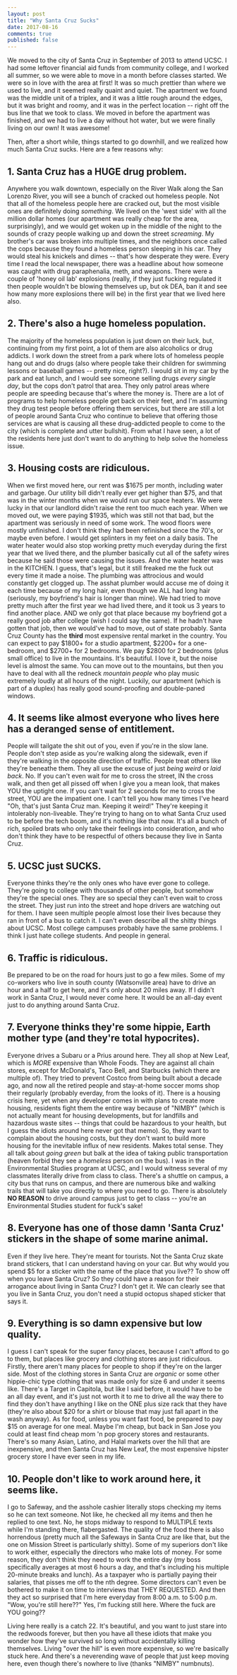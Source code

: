 ```yaml
---
layout: post
title: "Why Santa Cruz Sucks"
date: 2017-08-16
comments: true
published: false
---
```


We moved to the city of Santa Cruz in September of 2013 to attend UCSC. I had some leftover financial aid funds from community college, and I worked all summer, so we were able to move in a month before classes started. We were so in love with the area at first! It was so much prettier than where we used to live, and it seemed really quaint and quiet. The apartment we found was the middle unit of a triplex, and it was a little rough around the edges, but it was bright and roomy, and it was in the perfect location -- right off the bus line that we took to class. We moved in before the apartment was finished, and we had to live a day without hot water, but we were finally living on our own! It was awesome!

Then, after a short while, things started to go downhill, and we realized how much Santa Cruz sucks. Here are a few reasons why:

## 1. Santa Cruz has a HUGE drug problem.
Anywhere you walk downtown, especially on the River Walk along the San Lorenzo River, you will see a bunch of cracked out homeless people. Not that all of the homeless people here are cracked out, but the most visible ones are definitely doing *something*. We lived on the 'west side' with all the million dollar homes (our apartment was really cheap for the area, surprisingly), and we would get woken up in the middle of the night to the sounds of crazy people walking up and down the street *screaming*. My brother's car was broken into multiple times, and the neighbors once called the cops because they found a homeless person sleeping in his car. They would steal his knickels and dimes -- that's how desperate they were. Every time I read the local newspaper, there was a headline about how someone was caught with drug paraphenalia, meth, and weapons. There were a couple of 'honey oil lab' explosions (really, if they just fucking regulated it then people wouldn't be blowing themselves up, but ok DEA, ban it and see how many more explosions there will be) in the first year that we lived here also. 

## 2. There's also a huge homeless population.
The majority of the homeless population is just down on their luck, but, continuing from my first point, a lot of them are also alcoholics or drug addicts. I work down the street from a park where lots of homeless people hang out and do drugs (also where people take their children for swimming lessons or baseball games -- pretty nice, right?). I would sit in my car by the park and eat lunch, and I would see someone selling drugs *every single day*, but the cops don't patrol that area. They only patrol areas where people are speeding because that's where the money is. There are a lot of programs to help homeless people get back on their feet, and I'm assuming they drug test people before offering them services, but there are still a lot of people around Santa Cruz who continue to believe that offering those services are what is causing all these drug-addicted people to come to the city (which is complete and utter bullshit). From what I have seen, a lot of the residents here just don't want to do anything to help solve the homeless issue.

## 3. Housing costs are ridiculous.
When we first moved here, our rent was $1675 per month, including water and garbage. Our utility bill didn't really ever get higher than $75, and that was in the winter months when we would run our space heaters. We were lucky in that our landlord didn't raise the rent too much each year. When we moved out, we were paying $1935, which was still not that bad, but the apartment was seriously in need of some work. The wood floors were mostly unfinished. I don't think they had been refinished since the 70's, or maybe even before. I would get splinters in my feet on a daily basis. The water heater would also stop working pretty much everyday during the first year that we lived there, and the plumber basically cut all of the safety wires because he said those were causing the issues. And the water heater was in the KITCHEN. I guess, that's legal, but it still freaked me the fuck out every time it made a noise. The plumbing was attrocious and would constantly get clogged up. The asshat plumber would accuse me of doing it each time because of my long hair, even though we ALL had long hair (seriously, my boyfriend's hair is longer than mine). We had tried to move pretty much after the first year we had lived there, and it took us 3 years to find another place. AND we only got that place because my boyfriend got a really good job after college (wish I could say the same). If he hadn't have gotten that job, then we would've had to move, out of state probably. Santa Cruz County has the **third** most expensive rental market in the country. You can expect to pay $1800+ for a studio apartment, $2200+ for a one-bedroom, and $2700+ for 2 bedrooms. We pay $2800 for 2 bedrooms (plus small office) to live in the mountains. It's beautiful. I love it, but the noise level is almost the same. You can move out to the mountains, but then you have to deal with all the redneck *mountain people* who play music extremely loudly at all hours of the night. Luckily, our apartment (which is part of a duplex) has really good sound-proofing and double-paned windows.

## 4. It seems like almost everyone who lives here has a deranged sense of entitlement.
People will tailgate the shit out of you, even if you're in the slow lane. People don't step aside as you're walking along the sidewalk, even if they're walking in the opposite direction of traffic. People treat others like they're beneathe them. They all use the excuse of just *being weird* or *laid back*. No. If you can't even wait for me to cross the street, IN the cross walk, and then get all pissed off when I give you a mean look, that makes YOU the uptight one. If you can't wait for 2 seconds for me to cross the street, YOU are the impatient one. I can't tell you how many times I've heard "Oh, that's just Santa Cruz man. Keeping it weird!" They're keeping it intolerably non-liveable. They're trying to hang on to what Santa Cruz used to be before the tech boom, and it's nothing like that now. It's all a bunch of rich, spoiled brats who only take their feelings into consideration, and who don't think they have to be respectful of others because they live in Santa Cruz.

## 5. UCSC just SUCKS.
Everyone thinks they're the only ones who have ever gone to college. They're going to college with thousands of other people, but somehow they're the special ones. They are so special they can't even wait to cross the street. They just run into the street and hope drivers are watching out for them. I have seen multiple people almost lose their lives because they ran in front of a bus to catch it. I can't even describe all the shitty things about UCSC. Most college campuses probably have the same problems. I think I just hate college students. And people in general.

## 6. Traffic is ridiculous.
Be prepared to be on the road for hours just to go a few miles. Some of my co-workers who live in south county (Watsonville area) have to drive an hour and a half to get here, and it's only about 20 miles away. If I didn't work in Santa Cruz, I would never come here. It would be an all-day event just to do anything around Santa Cruz.

## 7. Everyone thinks they're some hippie, Earth mother type (and they're total hypocrites).
Everyone drives a Subaru or a Prius around here. They all shop at New Leaf, which is *MORE* expensive than Whole Foods. They are against all chain stores, except for McDonald's, Taco Bell, and Starbucks (which there are multiple of). They tried to prevent Costco from being built about a decade ago, and now all the retired people and stay-at-home soccer moms shop their regularly (probably everday, from the looks of it). There is a housing crisis here, yet when any developer comes in with plans to create more housing, residents fight them the entire way because of "NIMBY" (which is not actually meant for housing developments, but for landfills and hazardous waste sites -- things that could be hazardous to your health, but I guess the idiots around here never got that memo). So, they want to complain about the housing costs, but they don't want to build more housing for the inevitable influx of new residents. Makes total sense. They all talk about *going green* but balk at the idea of taking public transportation (heaven forbid they see a *homeless* person on the bus). I was in the Environmental Studies program at UCSC, and I would witness several of my classmates literally drive from class to class. There's a shuttle on campus, a city bus that runs on campus, and there are numerous bike and walking trails that will take you directly to where you need to go. There is absolutely **NO REASON** to drive around campus just to get to class -- you're an Environmental Studies student for fuck's sake!

## 8. Everyone has one of those damn 'Santa Cruz' stickers in the shape of some marine animal.
Even if they live here. They're meant for tourists. Not the Santa Cruz skate brand stickers, that I can understand having on your car. But why would you spend $5 for a sticker with the name of the place that you live?? To show off when you leave Santa Cruz? So they could have a reason for their arrogance about living in Santa Cruz? I don't get it. We can clearly see that you live in Santa Cruz, you don't need a stupid octopus shaped sticker that says it.

## 9. Everything is so damn expensive but low quality.
I guess I can't speak for the super fancy places, because I can't afford to go to them, but places like grocery and clothing stores are just ridiculous. Firstly, there aren't many places for people to shop if they're on the larger side. Most of the clothing stores in Santa Cruz are *organic* or some other hippie-chic type clothing that was made only for size 6 and under it seems like. There's a Target in Capitola, but like I said before, it would have to be an all day event, and it's just not worth it to me to drive all the way there to find they don't have anything I like on the ONE plus size rack that they have (they're also about $20 for a shirt or blouse that may just fall apart in the wash anyway). As for food, unless you want fast food, be prepared to pay $15 on average for one meal. Maybe I'm cheap, but back in San Jose you could at least find cheap mom 'n pop grocery stores and restaurants. There's so many Asian, Latino, and Halal markets over the hill that are inexpensive, and then Santa Cruz has New Leaf, the most expensive hipster grocery store I have ever seen in my life.

## 10. People don't like to work around here, it seems like.
I go to Safeway, and the asshole cashier literally stops checking my items so he can text someone. Not like, he checked all my items and then he replied to one text. No, he stops midway to respond to MULTIPLE texts while I'm standing there, flabergasted. The quality of the food there is also horrendous (pretty much all the Safeways in Santa Cruz are like that, but the one on Mission Street is particularly shitty). Some of my superiors don't like to work either, especially the directors who make lots of money. For some reason, they don't think they need to work the entire day (my boss specifically averages at most 6 hours a day, and that's including his multiple 20-minute breaks and lunch). As a taxpayer who is partially paying their salaries, that pisses me off to the nth degree. Some directors can't even be bothered to make it on time to interviews that THEY REQUESTED. And then they act so surprised that I'm here everyday from 8:00 a.m. to 5:00 p.m. "Wow, you're still here??" Yes, I'm fucking still here. Where the fuck are YOU going??

Living here really is a catch 22. It's beautiful, and you want to just stare into the redwoods forever, but then you have all these idiots that make you wonder how they've survived so long without accidentally killing themselves. Living "over the hill" is even more expensive, so we're basically stuck here. And there's a neverending wave of people that just keep moving here, even though there's nowhere to live (thanks "NIMBY" numbnuts).
